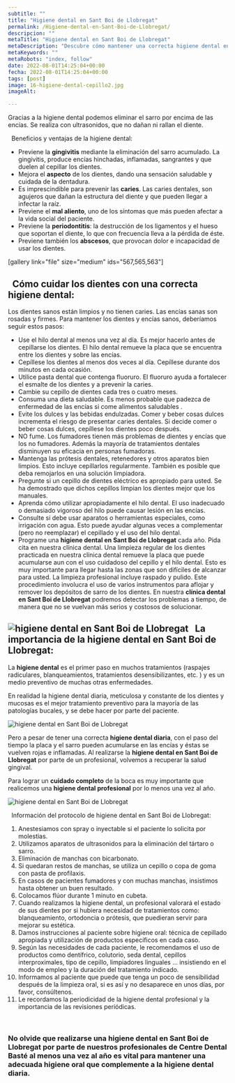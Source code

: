 ```yaml
---
subtitle: ""
title: "Higiene dental en Sant Boi de Llobregat"
permalink: /Higiene-dental-en-Sant-Boi-de-Llobregat/
descripcion: ""
metaTitle: "Higiene dental en Sant Boi de Llobregat"
metaDescription: "Descubre cómo mantener una correcta higiene dental en Sant Boi de Llobregat. Aprende a prevenir la gingivitis, caries y mal aliento con nuestros consejos y tratamientos profesionales en Centre Dental Basté. ¡Cuida tu sonrisa y salud bucal hoy mismo!"
metaKeywords: ""
metaRobots: "index, follow"
date: 2022-08-01T14:25:04+00:00
fecha: 2022-08-01T14:25:04+00:00
tags: [post]
image: 16-higiene-dental-cepillo2.jpg
imageAlt: 

---
```



Gracias a la higiene dental podemos eliminar el sarro por encima de las encías. Se realiza con ultrasonidos, que no dañan ni rallan el diente.

 
Beneficios y ventajas de la higiene dental:


* Previene la **gingivitis** mediante la eliminación del sarro acumulado. La gingivitis, produce encías hinchadas, inflamadas, sangrantes y que duelen al cepillar los dientes.
* Mejora el **aspecto** de los dientes, dando una sensación saludable y cuidada de la dentadura.
* Es imprescindible para prevenir las **caries**. Las caries dentales, son agujeros que dañan la estructura del diente y que pueden llegar a infectar la raíz.
* Previene el **mal aliento**, uno de los síntomas que más pueden afectar a la vida social del paciente.
* Previene la **periodontitis**: la destrucción de los ligamentos y el hueso que soportan el diente, lo que con frecuencia lleva a la pérdida de éste.
* Previene también los **abscesos**, que provocan dolor e incapacidad de usar los dientes.



[gallery link="file" size="medium" ids="567,565,563"]

 
Cómo cuidar los dientes con una correcta higiene dental:
----


Los dientes sanos están limpios y no tienen caries. Las encías sanas son rosadas y firmes. Para mantener los dientes y encías sanos, deberíamos seguir estos pasos:
* Use el hilo dental al menos una vez al día. Es mejor hacerlo antes de cepillarse los dientes. El hilo dental remueve la placa que se encuentra entre los dientes y sobre las encías.
* Cepíllese los dientes al menos dos veces al día. Cepíllese durante dos minutos en cada ocasión.
* Utilice pasta dental que contenga fluoruro. El fluoruro ayuda a fortalecer el esmalte de los dientes y a prevenir la caries.
* Cambie su cepillo de dientes cada tres o cuatro meses.
* Consuma una dieta saludable. Es menos probable que padezca de enfermedad de las encías si come alimentos saludables .
* Evite los dulces y las bebidas endulzadas. Comer y beber cosas dulces incrementa el riesgo de presentar caries dentales. Si decide comer o beber cosas dulces, cepíllese los dientes poco después.
* NO fume. Los fumadores tienen más problemas de dientes y encías que los no fumadores. Además la mayoría de tratamientos dentales disminuyen su eficacia en personas fumadoras.
* Mantenga las prótesis dentales, retenedores y otros aparatos bien limpios. Esto incluye cepillarlos regularmente. También es posible que deba remojarlos en una solución limpiadora.
* Pregunte si un cepillo de dientes eléctrico es apropiado para usted. Se ha demostrado que dichos cepillos limpian los dientes mejor que los manuales.
* Aprenda cómo utilizar apropiadamente el hilo dental. El uso inadecuado o demasiado vigoroso del hilo puede causar lesión en las encías.
* Consulte si debe usar aparatos o herramientas especiales, como irrigación con agua. Esto puede ayudar algunas veces a complementar (pero no reemplazar) el cepillado y el uso del hilo dental.
* Programe una **higiene dental en Sant Boi de Llobregat** cada año. Pida cita en nuestra clínica dental.
Una limpieza regular de los dientes practicada en nuestra clínica dental remueve la placa que puede acumularse aun con el uso cuidadoso del cepillo y el hilo dental. Esto es muy importante para llegar hasta las zonas que son difíciles de alcanzar para usted.
La limpieza profesional incluye raspado y pulido. Este procedimiento involucra el uso de varios instrumentos para aflojar y remover los depósitos de sarro de los dientes. En nuestra **clínica dental en Sant Boi de Llobregat** podremos detectar los problemas a tiempo, de manera que no se vuelvan más serios y costosos de solucionar.


![higiene dental en Sant Boi de Llobregat](/assets/static/images/blog/blog-inner/higiene-dental-hilo-seda-1024x600.jpg)
 
La importancia de la higiene dental en Sant Boi de Llobregat:
---------


La **higiene dental** es el primer paso en muchos tratamientos (raspajes radiculares, blanqueamientos, tratamientos desensibilizantes, etc. ) y es un medio preventivo de muchas otras enfermedades.

En realidad la higiene dental diaria, meticulosa y constante de los dientes y mucosas es el mejor tratamiento preventivo para la mayoría de las patologías bucales, y se debe hacer por parte del paciente.

![higiene dental en Sant Boi de Llobregat](/assets/static/images/blog/blog-inner/higiene-dental-cepillo2-1024x600.jpg)

Pero a pesar de tener una correcta **higiene dental diaria**, con el paso del tiempo la placa y el sarro pueden acumularse en las encías y éstas se vuelven rojas e inflamadas. Al realizarse la **higiene dental en Sant Boi de Llobregat** por parte de un profesional, volvemos a recuperar la salud gingival.

Para lograr un **cuidado completo** de la boca es muy importante que realicemos una **higiene dental profesional** por lo menos una vez al año.

![higiene dental en Sant Boi de Llobregat](/assets/static/images/blog/blog-inner/higiene-dental-ultrasonidos-1024x600.jpg)

 
Información del protocolo de higiene dental en Sant Boi de Llobregat:


1. Anestesiamos con spray o inyectable si el paciente lo solicita por molestias.
2. Utilizamos aparatos de ultrasonidos para la eliminación del tártaro o sarro.
3. Eliminación de manchas con bicarbonato.
4. Si quedaran restos de manchas, se utiliza un cepillo o copa de goma con pasta de profilaxis.
5. En casos de pacientes fumadores y con muchas manchas, insistimos hasta obtener un buen resultado.
6. Colocamos flúor durante 1 minuto en cubeta.
7. Cuando realizamos la higiene dental, un profesional valorará el estado de sus dientes por si hubiera necesidad de tratamientos como: blanqueamiento, ortodoncia o prótesis, que puedieran servir para mejorar su estética.
8. Damos instrucciones al paciente sobre higiene oral: técnica de cepillado apropiada y utilización de productos específicos en cada caso.
9. Según las necesidades de cada paciente, le recomendamos el uso de productos como dentífrico, colutorio, seda dental, cepillos interproximales, tipo de cepillo, limpiadores linguales … insistiendo en el modo de empleo y la duración del tratamiento indicado.
10. Informamos al paciente que puede que tenga un poco de sensibilidad después de la limpieza oral, si es así y no desaparece en unos días, por favor, consúltenos.
11. Le recordamos la periodicidad de la higiene dental profesional y la importancia de las revisiones periódicas.

 
### No olvide que realizarse una higiene dental en Sant Boi de Llobregat por parte de nuestros profesionales de Centre Dental Basté al menos una vez al año es vital para mantener una adecuada higiene oral que complemente a la higiene dental diaria.


